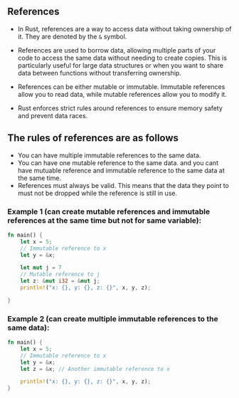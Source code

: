 ## References
- In Rust, references are a way to access data without taking ownership of it. They are denoted by the `&` symbol.

- References are used to borrow data, allowing multiple parts of your code to access the same data without needing to create copies. This is particularly useful for large data structures or when you want to share data between functions without transferring ownership.


- References can be either mutable or immutable. Immutable references allow you to read data, while mutable references allow you to modify it.
- Rust enforces strict rules around references to ensure memory safety and prevent data races.

## The rules of references are as follows
- You can have multiple immutable references to the same data.
- You can have one mutable reference to the same data. and you cant have mutuable reference and immutable reference to the same data at the same time.
- References must always be valid. This means that the data they point to must not be dropped while the reference is still in use.



### Example 1 (can create mutable references and immutable references at the same time but not for same variable):
```rust
fn main() {
    let x = 5;
    // Immutable reference to x
    let y = &x;

    let mut j = 7
    // Mutable reference to j
    let z: &mut i32 = &mut j;
    println!("x: {}, y: {}, z: {}", x, y, z); 

}
```

### Example 2 (can create multiple immutable references to the same data):
```rust
fn main() {
    let x = 5;
    // Immutable reference to x
    let y = &x;
    let z = &x; // Another immutable reference to x

    println!("x: {}, y: {}, z: {}", x, y, z); 
}
```